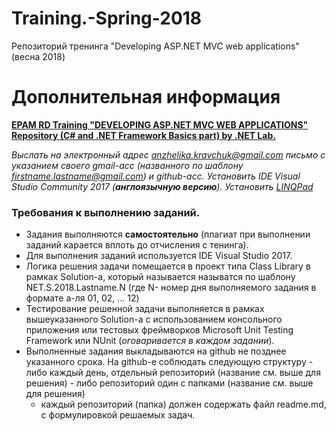 # Training.-Spring-2018
Репозиторий тренинга "Developing ASP.NET MVC web applications" (весна 2018)

# Дополнительная информация
**[EPAM RD Training "DEVELOPING ASP.NET MVC WEB APPLICATIONS" Repository (C# and .NET Framework Basics part) by .NET Lab.](https://github.com/EPM-RD-NETLAB/.NET-Framework-modules)**

*Выслать на электронный адрес anzhelika.kravchuk@gmail.com письмо с указанием своего gmail-acc (названного по шаблону firstname.lastname@gmail.com) и github-acc.*
*Установить IDE Visual Studio Community 2017 (**англоязычную версию**).*
*Установить [LINQPad](http://www.linqpad.net/)*

### Требования к выполнению заданий.
- Задания выполняются **самостоятельно** (плагиат при выполнении заданий карается вплоть до отчисления с тенинга).
- Для выполнения заданий используется IDE Visual Studio 2017.
- Логика решения задачи помещается в проект типа Class Library в рамках Solution-а, который называется называтся по шаблону NET.S.2018.Lastname.N (где N- номер дня выполняемого задания в формате а-ля 01, 02, … 12)
- Тестирование решенной задачи выполняется в рамках вышеуказанного Solution-а с использованием консольного приложения или тестовых фреймворков Microsoft Unit Testing Framework или NUnit (*оговаривается в каждом задании*).
- Выполненные задания выкладываются на github не позднее указанного срока. На github-e соблюдать следующую структуру
        - либо каждый день, отдельный репозиторий (название см. выше для решения)
        - либо репозиторий один с папками (название см. выше для решения)
	- каждый репозиторий (папка) должен содержать файл readme.md, с формулировкой решаемых задач.
